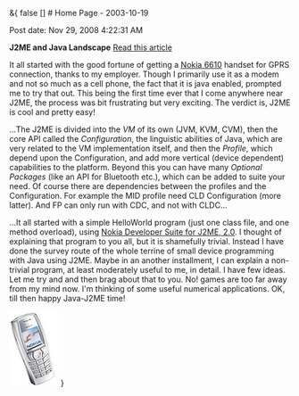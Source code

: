 &{<nil> false <nil> <nil> [] <nil> <nil> <nil> <nil> # Home Page - 2003-10-19

Post date: Nov 29, 2008 4:22:31 AM

**J2ME and Java Landscape** [Read this article](J2ME%20and%20Java%20Landscape.html)

It all started with the good fortune of getting a [Nokia 6610](https://www.nokia.co.in/get-support-and-software/product-support/nokia-6610) handset for GPRS connection, thanks to my employer. Though I primarily use it as a modem and not so much as a cell phone, the fact that it is java enabled, prompted me to try that out. This being the first time ever that I come anywhere near J2ME, the process was bit frustrating but very exciting. The verdict is, J2ME is cool and pretty easy!

...The J2ME is divided into the *VM* of its own (JVM, KVM, CVM), then the core API called the *Configuration*, the linguistic abilities of Java, which are very related to the VM implementation itself, and then the *Profile*, which depend upon the Configuration, and add more vertical (device dependent) capabilities to the platform. Beyond this you can have many *Optional Packages* (like an API for Bluetooth etc.), which can be added to suite your need. Of course there are dependencies between the profiles and the Configuration. For example the MID profile need CLD Configuration (more latter). And FP can only run with CDC, and not with CLDC...

...It all started with a simple HelloWorld program (just one class file, and one method overload), using [Nokia Developer Suite for J2ME, 2.0](https://www.forum.nokia.com/). I thought of explaining that program to you all, but it is shamefully trivial. Instead I have done the survey route of the whole terrine of small device programming with Java using J2ME. Maybe in an another installment, I can explain a non-trivial program, at least moderately useful to me, in detail. I have few ideas. Let me try and and then brag about that to you. No! games are too far away from my mind now. I'm thinking of some useful numerical applications. OK, till then happy Java-J2ME time!

![68d103f6751de1fb2065ef908a047ba1.jpg](/assets/images/Home%20Page%20-%202003-10-19/68d103f6751de1fb2065ef908a047ba1.jpg)
}
